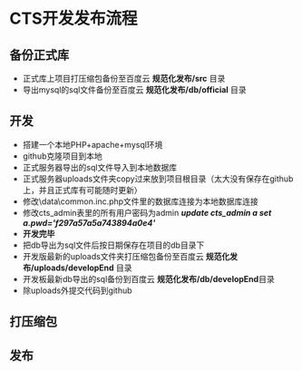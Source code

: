 # CTS开发发布流程
## 备份正式库
- 正式库上项目打压缩包备份至百度云 **规范化发布/src** 目录
- 导出mysql的sql文件备份至百度云 **规范化发布/db/official** 目录

## 开发
- 搭建一个本地PHP+apache+mysql环境
- github克隆项目到本地
- 正式服务器导出的sql文件导入到本地数据库
- 正式服务器uploads文件夹copy过来放到项目根目录（太大没有保存在github上，并且正式库有可能随时更新）
- 修改\data\common.inc.php文件里的数据库连接为本地数据库连接
- 修改cts_admin表里的所有用户密码为admin ***update cts_admin a set a.pwd='f297a57a5a743894a0e4'***
- **开发完毕**
- 把db导出为sql文件后按日期保存在项目的db目录下
- 开发版最新的uploads文件夹打压缩包备份至百度云 **规范化发布/uploads/developEnd** 目录
- 开发板最新db导出的sql备份到百度云 **规范化发布/db/developEnd**目录
- 除uploads外提交代码到github

## 打压缩包

## 发布